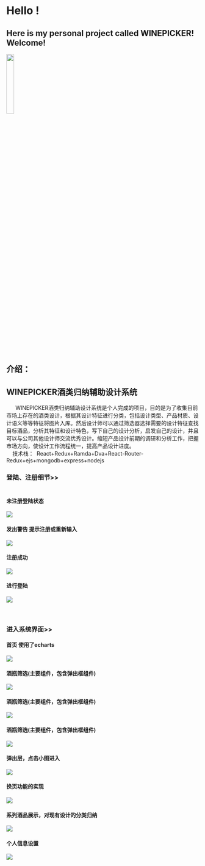 # Hello ! 
##  Here is my personal project called **WINEPICKER**! Welcome!
<img src="https://github.com/bjtuwanghui/mywinepicker/raw/master/images_introduction/logo.png?raw=true" width="20%" height="20%">

## 介绍：
   ## WINEPICKER酒类归纳辅助设计系统<br/> ##
     &nbsp;&nbsp;WINEPICKER酒类归纳辅助设计系统是个人完成的项目，目的是为了收集目前市场上存在的酒类设计，根据其设计特征进行分类，包括设计类型、产品材质、设计语义等等特征将图片入库。然后设计师可以通过筛选器选择需要的设计特征查找目标酒品，分析其特征和设计特色，写下自己的设计分析，启发自己的设计，并且可以与公司其他设计师交流优秀设计。缩短产品设计前期的调研和分析工作，把握市场方向，使设计工作流程统一，提高产品设计进度。<br/>
     技术栈：  &nbsp;React+Redux+Ramda+Dva+React-Router-Redux+ejs+mongodb+express+nodejs<br/>
### 登陆、注册细节>><br/>  
#### 未注册登陆状态
<img src="https://github.com/bjtuwanghui/mywinepicker/blob/master/images_introduction/%E7%99%BB%E9%99%861.png?raw=true"><br/>
#### 发出警告 提示注册或重新输入
<img src="https://github.com/bjtuwanghui/mywinepicker/blob/master/images_introduction/%E7%99%BB%E9%99%862.png?raw=true"><br/>
#### 注册成功
<img src="https://github.com/bjtuwanghui/mywinepicker/raw/master/images_introduction/%E6%B3%A8%E5%86%8C1.png?raw=true"><br/>
#### 进行登陆
<img src="https://github.com/bjtuwanghui/mywinepicker/raw/master/images_introduction/%E6%B3%A8%E5%86%8C2.png?raw=true"><br/>
<br/>
<br/>
### 进入系统界面>><br/> 
#### 首页 使用了echarts
<img src="https://github.com/bjtuwanghui/mywinepicker/blob/master/images_introduction/%E7%B3%BB%E7%BB%9F1.png?raw=true"><br/>
#### 酒瓶筛选(主要组件，包含弹出框组件)
<img src="https://github.com/bjtuwanghui/mywinepicker/blob/master/images_introduction/%E7%B3%BB%E7%BB%9F2.png?raw=true"><br/>
#### 酒瓶筛选(主要组件，包含弹出框组件)
<img src="https://github.com/bjtuwanghui/mywinepicker/blob/master/images_introduction/%E7%B3%BB%E7%BB%9F3.png?raw=true"><br/>
#### 酒瓶筛选(主要组件，包含弹出框组件)
<img src="https://github.com/bjtuwanghui/mywinepicker/blob/master/images_introduction/%E7%B3%BB%E7%BB%9F4.png?raw=true"><br/>
#### 弹出层，点击小图进入
<img src="https://github.com/bjtuwanghui/mywinepicker/blob/master/images_introduction/%E7%B3%BB%E7%BB%9F5.png?raw=true"><br/>
#### 换页功能的实现
<img src="https://github.com/bjtuwanghui/mywinepicker/blob/master/images_introduction/%E7%B3%BB%E7%BB%9F6.png?raw=true"><br/>
#### 系列酒品展示，对现有设计的分类归纳
<img src="https://github.com/bjtuwanghui/mywinepicker/blob/master/images_introduction/%E7%B3%BB%E7%BB%9F7.png?raw=true"><br/>
#### 个人信息设置
<img src="https://github.com/bjtuwanghui/mywinepicker/blob/master/images_introduction/%E7%B3%BB%E7%BB%9F8.png?raw=true"><br/>
